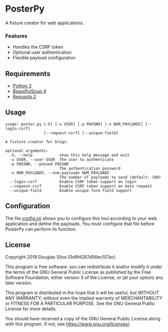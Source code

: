 # PosterPy
A fixture creator for web applications.

### Features
- Handles the CSRF token
- Optional user authentication
- Flexible payload configuration

## Requirements
- [Python 3](https://www.python.org/)
- [BeautifulSoup 4](https://www.crummy.com/software/BeautifulSoup/)
- [Requests 2](https://requests.kennethreitz.org//en/master/)

## Usage
```
usage: poster.py [-h] [-u USER] [-p PASSWD] [-n NUM_PAYLOADS] [--login-csrf]
                 [--request-csrf] [--unique-field]

A fixture creator for blogs.

optional arguments:
  -h, --help            show this help message and exit
  -u USER, --user USER  The user to authenticate
  -p PASSWD, --passwd PASSWD
                        The authentication password
  -n NUM_PAYLOADS, --num-payloads NUM_PAYLOADS
                        The number of payloads to send (default: 100)
  --login-csrf          Enable CSRF token support on login
  --request-csrf        Enable CSRF token support on main request
  --unique-field        Enable unique form field support
```

## Configuration
The file [config.ini](https://github.com/o-alquimista/PosterPy/blob/master/config.ini)
allows you to configure this tool according to your web application and define
the payloads. You must configure that file before PosterPy can perform its function.

## License
Copyright 2019 Douglas Silva (0x9fd287d56ec107ac)

This program is free software: you can redistribute it and/or modify
it under the terms of the GNU General Public License as published by
the Free Software Foundation, either version 3 of the License, or
(at your option) any later version.

This program is distributed in the hope that it will be useful,
but WITHOUT ANY WARRANTY; without even the implied warranty of
MERCHANTABILITY or FITNESS FOR A PARTICULAR PURPOSE.  See the
GNU General Public License for more details.

You should have received a copy of the GNU General Public License
along with this program.  If not, see <https://www.gnu.org/licenses/>.